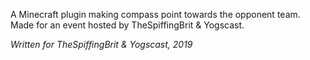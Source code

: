A Minecraft plugin making compass point towards the opponent team.  
Made for an event hosted by TheSpiffingBrit & Yogscast.

*Written for TheSpiffingBrit & Yogscast, 2019*
